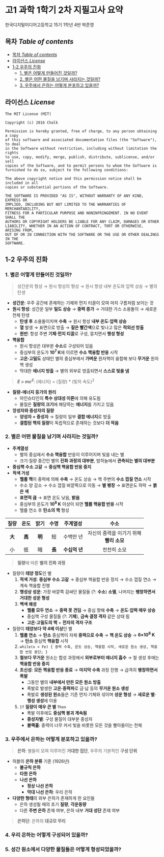 # 고1 과학 1학기 2차 지필고사 요약
한국디지털미디어고등학교 15기 1학년 4반 박준영

## 목차 _Table of contents_
<!-- TOC depthFrom:2 depthTo:8 withLinks:1 updateOnSave:0 orderedList:0 -->

- [목차 _Table of contents_](#목차-table-of-contents)
- [라이선스 _License_](#라이선스-license)
- [1-2 우주의 진화](#1-2-우주의-진화)
	- [1. 별은 어떻게 만들어진 것일까?](#1-별은-어떻게-만들어진-것일까)
	- [2. 별은 어떤 물질을 남기며 사라지는 것일까?](#2-별은-어떤-물질을-남기며-사라지는-것일까)
	- [3. 우주에서 은하는 어떻게 분포하고 있을까?](#3-우주에서-은하는-어떻게-분포하고-있을까)

<!-- /TOC -->

## 라이선스 _License_
```
The MIT License (MIT)

Copyright (c) 2016 Chalk

Permission is hereby granted, free of charge, to any person obtaining a copy
of this software and associated documentation files (the "Software"), to deal
in the Software without restriction, including without limitation the rights
to use, copy, modify, merge, publish, distribute, sublicense, and/or sell
copies of the Software, and to permit persons to whom the Software is
furnished to do so, subject to the following conditions:

The above copyright notice and this permission notice shall be included in all
copies or substantial portions of the Software.

THE SOFTWARE IS PROVIDED "AS IS", WITHOUT WARRANTY OF ANY KIND, EXPRESS OR
IMPLIED, INCLUDING BUT NOT LIMITED TO THE WARRANTIES OF MERCHANTABILITY,
FITNESS FOR A PARTICULAR PURPOSE AND NONINFRINGEMENT. IN NO EVENT SHALL THE
AUTHORS OR COPYRIGHT HOLDERS BE LIABLE FOR ANY CLAIM, DAMAGES OR OTHER
LIABILITY, WHETHER IN AN ACTION OF CONTRACT, TORT OR OTHERWISE, ARISING FROM,
OUT OF OR IN CONNECTION WITH THE SOFTWARE OR THE USE OR OTHER DEALINGS IN THE
SOFTWARE.
```

## 1-2 우주의 진화

### 1. 별은 어떻게 만들어진 것일까?
> 성간운의 형성 → 원시 항성의 형성 → 원시 항성 내부 온도와 압력 상승 → 별의 탄생

- **성간운**: 우주 공간에 존재하는 기체와 먼지 티끌이 모여 마치 구름처럼 보이는 것
- **원시 항성**: 성간운 일부 **밀도 상승** → **중력 증가** → 거대한 가스 소용돌이 → 새로운 천체 탄생
	- **탄생 후** 소용돌이치며 **수축** → 원시 항성 **내부 온도·압력 상승**
	- **열** 발생 → 표면으로 방출 → **짙은 빨간색**으로 빛나고 많은 **적외선 방출**
	- **원반**: 항성 주변 **기체·먼지 티끌**로 구성, 뭉치면서 **행성 형성**
- **핵융합**
	- 원시 항성은 대부분 **수소**로 구성되어 있음
	- 중심부의 온도가 **10<sup>7</sup> K**에 이르면 **수소 핵융합 반응** 시작
	- **고온·고밀도** 상태인 별의 중심부에서 **가벼운** 원자핵이 융합해 보다 **무거운** 원자핵 생성
	- 막대한 **에너지 방출** → 별의 외부로 방출되면서 **스스로 빛을 냄**

> **_E = mc<sup>2</sup>_**: (에너지) = (질량) * (빛의 속도)<sup>2</sup>

- **질량-에너지 등가의 원리**
	- 아인슈타인의 **특수 상대성 이론**에 의해 유도됨
	- 물질은 **질량의 크기**에 해당하는 **에너지**를 가지고 있음
- **앙성자와 중성자의 질량**
	- **양성자 + 중성자** → 질량의 일부 **결합 에너지**로 방출
	- **결합된 핵의 질량**이 독립적으로 존재하는 것보다 **더 작음**

### 2. 별은 어떤 물질을 남기며 사라지는 것일까?

- **주계열성**
	- 별의 중심에서 **수소 핵융합** 반응이 이루어지며 빛을 내는 별
	- 크기·질량 중간인 별의 **진화 과정의 대부분**, 밤하늘에서 **관측되는 별의 대부분**
- **중심핵 수소 고갈** → **중심핵 핵융합 반응 중지**
- **적색 거성**
	- **헬륨 핵**이 중력에 의해 **수축** → 온도 상승 → 핵 주변의 **수소 껍질 연소** 시작
	- 수소 양 감소 → 수소 껍질 바깥쪽으로 이동 → **별 팽창** → 표면온도 하락 → **붉은 색**
	- **표면적 큼** → 표면 온도 낮음, **밝음**
	- 중심부의 온도가 **10<sup>8</sup> K** 이상이 되면 **헬륨 핵융합 반응** 시작
	- 헬륨 연소 후 **탄소의 핵** 형성

| 질량 | 온도 | 밝기 | 수명 | 주계열성 | 수소 |
| :----: | :----: | :----: | :----: | :----: | :----: |
| **大** | **高** | **明** | 短 | 수백만 년 | 자신의 중력을 이기기 위해<br>**빨리 소모** |
| 小 | 低 | 暗 | **長** | **수십억 년** | 천천히 소모 |

> **질량**에 따른 **별의 진화 과정**

- 질량이 **태양 정도**인 별
	1. **적색 거성**: **중심부 수소 고갈** → 중심부 핵융합 반응 정지 → 수소 껍질 연소 → 계속 핵융합 진행
	2. **행성상 성운**: 가장 바깥쪽 감싸던 물질들 (?: **수소**) **소멸**, 나머지는 **팽창하면서 거대한 성운 형성**
	3. **백색 왜성**
		- **헬륨 모두 연소** → **중력 못 견딤** → 중심 향해 **수축** → **온도·압력 매우 상승**
		- 중심핵 구성 물질들 (?: **기체**), **금속 결정 격자** 같은 상태 됨
		- **고온·고밀도의 핵** + **전자의 격자 구조**
- 질량이 **태양보다 약 4배 이상**인 별
	1. **헬륨 연소** → **탄소** 중심핵이 자체 **중력으로 수축** → **핵 온도 상승** → **6×10<sup>8</sup> K** → **탄소** 중심핵 **핵융합** 시작
	2. ```while(x < Fe) { 중력 수축, 온도 상승, 핵융합 시작, 새로운 원소 생성, 핵융합 반응 중단; }```
	3. **철보다 무거운** 원소는 합성 과정에서 **외부로부터 에너지 흡수** → 철 생성 후에는 **핵융합 반응 중지**
	4. **초신성**: **모든 핵융합 반응 종료** → **마지막 수축** 과정 진행 → 급격히 **팽창하면서 폭발**
		- 그동안 별의 **내부에서 만든 모든 원소 방출**
		- 폭발로 발생한 **고온·중력파**로 금·납 등의 **무거운 원소 생성**
		- 폭발로 **생성된 원소**들은 기존 먼지·기체와 섞이며 **성운 형성** → **새로운 별·행성 생성**에 이용
	5. `If` **질량이 매우 큰 별** `Then`
		- 폭발 이후에도 **중심핵 붕괴 계속됨**
		- **중성자별**: 구성 물질이 대부분 중성자
		- **블랙홀**: 중력이 너무 커서 빛을 비롯한 모든 것을 빨아들이는 천체

### 3. 우주에서 은하는 어떻게 분포하고 있을까?
> **은하**: 별들이 모여 이루어진 **거대한 집단**, 우주의 기본적인 **구성 단위**

- 허블의 **은하 분류** 기준 (1926년)
	- **불규칙 은하**
	- **타원 은하**
	- **나선 은하**
		- **정상 나선 은하**
		- **막대 나선 은하**: 우리 은하
- **다양한 형태**의 외부 은하가 존재하게 한 요인들
	- 은하 생성될 때의 초기 **질량**, **각운동량**
	- 다른 **주변 은하** 존재 여부, 은하 내부 **거대 성단** 존재 여부

> **은하단**: 은하의 **대규모 무리**

### 4. 우리 은하는 어떻게 구성되어 있을까?

### 5. 성간 원소에서 다양한 물질들은 어떻게 형성되었을까?
